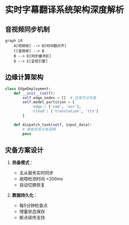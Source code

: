 # 实时字幕翻译系统架构深度解析

## 音视频同步机制
```mermaid
graph LR
    A[视频帧] --> B[时间戳对齐]
    C[音频帧] --> B
    B --> D[同步缓冲区]
    D --> E[呈现引擎]
```

## 边缘计算架构
```python
class EdgeDeployment:
    def __init__(self):
        self.edge_nodes = []  # 边缘节点列表
        self.model_partition = {
            'edge': ['vad', 'asr'],
            'cloud': ['translation', 'tts']
        }
    
    def dispatch_task(self, input_data):
        # 智能任务分发逻辑
        pass
```

## 灾备方案设计
1. **热备模式**：
   - 主从服务实时同步
   - 故障检测时间 <200ms
   - 自动切换恢复

2. **数据持久化**：
   - 每5分钟检查点
   - 增量状态保存
   - 断点续传支持